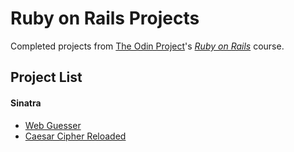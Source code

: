 # Ruby on Rails Projects

Completed projects from [The Odin Project](http://www.theodinproject.com/)'s *[Ruby on Rails](http://www.theodinproject.com/ruby-on-rails)* course.

## Project List

#### Sinatra
- [Web Guesser](https://github.com/ArkWist/odin-rails/tree/master/project_sinatra/web_guesser)
- [Caesar Cipher Reloaded](https://github.com/ArkWist/odin-rails/tree/master/project_sinatra/caesar_cipher_reloaded)
